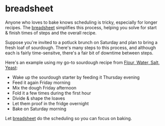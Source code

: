 # breadsheet
Anyone who loves to bake knows scheduling is tricky, especially for longer recipes.  The [breadsheet](http://breadsheet.appspot.com) simplifies this process, helping you solve for start & finish times of steps and the overall recipe.

Suppose you're invited to a potluck brunch on Saturday and plan to bring a fresh loaf of sourdough.  There's many steps to this process, and although each is fairly time-sensitve, there's a fair bit of downtime between steps.

Here's an example using my go-to sourdough recipe from [Flour, Water, Salt, Yeast](https://kensartisan.com/flour-water-salt-yeast/):
* Wake up the sourdough starter by feeding it Thursday evening
* Feed it again Friday morning
* Mix the dough Friday afternoon
* Fold it a few times during the first hour
* Divide & shape the loaves
* Let them proof in the fridge overnight
* Bake on Saturday morning

Let [breadsheet](http://breadsheet.appspot.com) do the scheduling so you can focus on baking.
